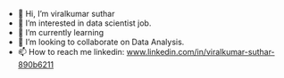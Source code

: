 - 👋 Hi, I’m viralkumar suthar
- 👀 I’m interested in data scientist job.
- 🌱 I’m currently learning 
- 💞️ I’m looking to collaborate on Data Analysis.
- 📫 How to reach me linkedin: www.linkedin.com/in/viralkumar-suthar-890b6211

<!---
viralkumarsuthar24/viralkumarsuthar24 is a ✨ special ✨ repository because its `README.md` (this file) appears on your GitHub profile.
You can click the Preview link to take a look at your changes.
--->
